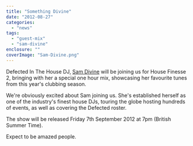 ```yaml
---
title: "Something Divine"
date: "2012-08-27"
categories: 
  - "news"
tags: 
  - "guest-mix"
  - "sam-divine"
enclosure: ""
coverImage: "Sam-Divine.png"
---
```


Defected In The House DJ, [Sam Divine](https://www.facebook.com/djsamdivine) will be joining us for House Finesse 2, bringing with her a special one hour mix, showcasing her favourite tunes from this year's clubbing season.

We're obviously excited about Sam joining us. She's established herself as one of the industry's finest house DJs, touring the globe hosting hundreds of events, as well as covering the Defected roster.

The show will be released Friday 7th September 2012 at 7pm (British Summer Time).

Expect to be amazed people.

